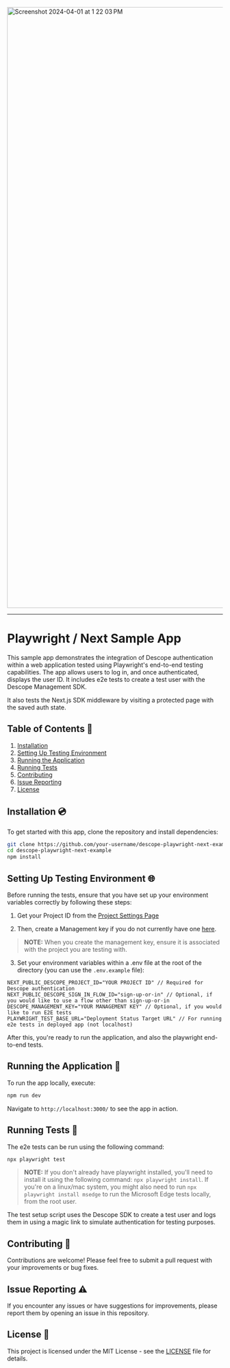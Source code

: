 <img width="1400" alt="Screenshot 2024-04-01 at 1 22 03 PM" src="https://github.com/descope-sample-apps/descope-playwright-next-example/assets/32936811/a7dfdb81-73ec-4115-81ca-c0253e0960ac">

---

# Playwright / Next Sample App

This sample app demonstrates the integration of Descope authentication within a web application tested using Playwright's end-to-end testing capabilities. The app allows users to log in, and once authenticated, displays the user ID. It includes e2e tests to create a test user with the Descope Management SDK.

It also tests the Next.js SDK middleware by visiting a protected page with the saved auth state.

## Table of Contents 📝

1. [Installation](#installation)
2. [Setting Up Testing Environment](#setting-up-testing-environment)
3. [Running the Application](#running-the-application)
4. [Running Tests](#running-tests)
5. [Contributing](#contributing)
6. [Issue Reporting](#issue-reporting)
7. [License](#license)

## Installation 💿

To get started with this app, clone the repository and install dependencies:

```bash
git clone https://github.com/your-username/descope-playwright-next-example.git
cd descope-playwright-next-example
npm install
```

## Setting Up Testing Environment 🌐

Before running the tests, ensure that you have set up your environment variables correctly by following these steps:

1. Get your Project ID from the [Project Settings Page](https://app.descope.com/settings/project)

2. Then, create a Management key if you do not currently have one [here](https://app.descope.com/settings/company/managementkeys).

> **NOTE:** When you create the management key, ensure it is associated with the project you are testing with.

3. Set your environment variables within a .env file at the root of the directory (you can use the `.env.example` file):

```
NEXT_PUBLIC_DESCOPE_PROJECT_ID="YOUR PROJECT ID" // Required for Descope authentication
NEXT_PUBLIC_DESCOPE_SIGN_IN_FLOW_ID="sign-up-or-in" // Optional, if you would like to use a flow other than sign-up-or-in
DESCOPE_MANAGEMENT_KEY="YOUR MANAGEMENT KEY" // Optional, if you would like to run E2E tests
PLAYWRIGHT_TEST_BASE_URL="Deployment Status Target URL" // For running e2e tests in deployed app (not localhost)
```

After this, you're ready to run the application, and also the playwright end-to-end tests.

## Running the Application 🚀

To run the app locally, execute:

```bash
npm run dev
```

Navigate to `http://localhost:3000/` to see the app in action.

## Running Tests 🧪

The e2e tests can be run using the following command:

```bash
npx playwright test
```

> **NOTE:** If you don't already have playwright installed, you'll need to install it using the following command: `npx playwright install`. If you're on a linux/mac system, you might also need to run `npx playwright install msedge` to run the Microsoft Edge tests locally, from the root user.

The test setup script uses the Descope SDK to create a test user and logs them in using a magic link to simulate authentication for testing purposes.

## Contributing 🤝

Contributions are welcome! Please feel free to submit a pull request with your improvements or bug fixes.

## Issue Reporting ⚠️

If you encounter any issues or have suggestions for improvements, please report them by opening an issue in this repository.

## License 📜

This project is licensed under the MIT License - see the [LICENSE](LICENSE) file for details.
